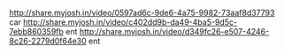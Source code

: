 http://share.myjosh.in/video/0597ad6c-9de6-4a75-9982-73aaf8d37793 car
http://share.myjosh.in/video/c402dd9b-da49-4ba5-9d5c-7ebb860359fb ent
http://share.myjosh.in/video/d349fc26-e507-4246-8c26-2279d0f64e30 ent
